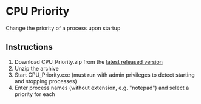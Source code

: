 # CPU Priority
Change the priority of a process upon startup

## Instructions
1. Download CPU_Priority.zip from the [latest released version](https://github.com/LenAnderson/CPU_Priority/releases/latest)
1. Unzip the archive
1. Start CPU_Priority.exe (must run with admin privileges to detect starting and stopping processes)
1. Enter process names (without extension, e.g. "notepad") and select a priority for each